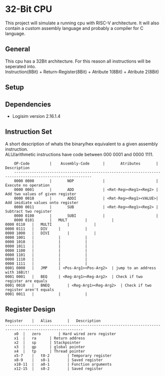 <h1>32-Bit CPU</h1>
This project will simulate a running cpu with RISC-V architecture.
It will also contain a custom assembly language and probably a compiler for C language.

<h2>General</h2>
This cpu has a 32Bit architecture. For this reason all instructions will be seperated into.<br>
Instruction(8Bit) + Return-Register(8Bit) + Atribute 1(8Bit) + Atribute 2(8Bit)

<h2>Setup</h2>

<h2>Dependencies</h2>
<ul>
<li>Logisim version 2.16.1.4</li>
</ul>

<h2>Instruction Set</h2>
A short description of whats the binary/hex equivalent to a given assembly instruction.
<br>ALU/arithmetic instructions have code between 000 0001 and 0000 1111.

        OP-Code         |    Assembly-Code      |       Atributes       |       Description
        ---------------------------------------------------------------------------------------------------------
        0000 0000       |       NOP             |                       | Execute no operation
        0000 0001       |       ADD             | <Ret-Reg><Reg1><Reg2> | Add two values of given register
        0000 0010       |       ADDI            | <Ret-Reg><Reg1><VALUE>| Add imidiate values onto register
        0000 0011       |       SUB             | <Ret-Reg><Reg1><Reg2> | Subtract two register
        0000 0100       |       SUBI            |                       |
        0000 0101       |	MULT		|			|
	0000 0110	|	MULTI		|			|
	0000 0111	|	DIV		|			|
	0000 1000	|	DIVI		|			|
	0000 1001	|			|			|
	0000 1010	|			|			|
	0000 1011	|			|			|
	0000 1100	|			|			|
	0000 1101	|			|			|
	0000 1110	|			|			|
	0000 1111	|			|			|
	0001 0000	|	JMP		| <Pos-Arg1><Pos-Arg2>	| jump to an address with 16Bit!
	0001 0001	|	BEQ		| <Reg-Arg1><Reg-Arg2>	| Check if two register are equals
	0001 0010	|	BNEQ		| <Reg-Arg1><Reg-Arg2>	| Check if two register aren't equals
	0001 0011	|			|			|

<h2>Register Design</h2>

	Register	|	Alias		|	Description
	---------------------------------------------------------------------------------------------------------
		x0	|	zero		| Hard wired zero register
		x1	|	ra		| Return address
		x2	|	sp		| Stackpointer
		x3	|	gp		| global pointer
		x4	|	tp		| Thread pointer
		x5-7	|	t0-2		| Temporary register
		x8-9	|	s0-1		| Saved register
		x10-11	|	a0-1		| Function arguments
		x12-15	|	s0-2		| Saved register	
